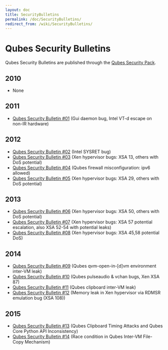 ```yaml
---
layout: doc
title: SecurityBulletins
permalink: /doc/SecurityBulletins/
redirect_from: /wiki/SecurityBulletins/
---
```


Qubes Security Bulletins
========================

Qubes Security Bulletins are published through the [Qubes Security Pack](/doc/SecurityPack).

2010
----

-   None

2011
----

-   [Qubes Security Bulletin \#01](https://github.com/QubesOS/qubes-secpack/blob/master/QSBs/qsb-001-2011.txt) (Gui daemon bug, Intel VT-d escape on non-IR hardware)

2012
----

-   [Qubes Security Bulletin \#02](https://github.com/QubesOS/qubes-secpack/blob/master/QSBs/qsb-002-2012.txt) (Intel SYSRET bug)
-   [Qubes Security Bulletin \#03](https://github.com/QubesOS/qubes-secpack/blob/master/QSBs/qsb-003-2012.txt) (Xen hypervisor bugs: XSA 13, others with DoS potential)
-   [Qubes Security Bulletin \#04](https://github.com/QubesOS/qubes-secpack/blob/master/QSBs/qsb-004-2012.txt) (Qubes firewall misconfiguration: ipv6 allowed)
-   [Qubes Security Bulletin \#05](https://github.com/QubesOS/qubes-secpack/blob/master/QSBs/qsb-005-2012.txt) (Xen hypervisor bugs: XSA 29, others with DoS potential)

2013
----

-   [Qubes Security Bulletin \#06](https://github.com/QubesOS/qubes-secpack/blob/master/QSBs/qsb-006-2013.txt) (Xen hypervisor bugs: XSA 50, others with DoS potential)
-   [Qubes Security Bulletin \#07](https://github.com/QubesOS/qubes-secpack/blob/master/QSBs/qsb-007-2013.txt) (Xen hypervisor bugs: XSA 57 potential escalation, also XSA 52-54 with potential leaks)
-   [Qubes Security Bulletin \#08](https://github.com/QubesOS/qubes-secpack/blob/master/QSBs/qsb-008-2013.txt) (Xen hypervisor bugs: XSA 45,58 potential DoS)

2014
----

-   [Qubes Security Bulletin \#09](https://github.com/QubesOS/qubes-secpack/blob/master/QSBs/qsb-009-2014.txt) (Qubes qvm-open-in-[d]vm environment inter-VM leak)
-   [Qubes Security Bulletin \#10](https://github.com/QubesOS/qubes-secpack/blob/master/QSBs/qsb-010-2014.txt) (Qubes pulseaudio & vchan bugs, Xen XSA 87)
-   [Qubes Security Bulletin \#11](https://github.com/QubesOS/qubes-secpack/blob/master/QSBs/qsb-011-2014.txt) (Qubes clipboard inter-VM leak)
-   [Qubes Security Bulletin \#12](https://github.com/QubesOS/qubes-secpack/blob/master/QSBs/qsb-012-2014.txt) (Memory leak in Xen hypervisor via RDMSR emulation bug (XSA 108))

2015
----

-   [Qubes Security Bulletin \#13](https://github.com/QubesOS/qubes-secpack/blob/master/QSBs/qsb-013-2015.txt) (Qubes Clipboard Timing Attacks and Qubes Core Python API Inconsistency)
-   [Qubes Security Bulletin \#14](https://github.com/QubesOS/qubes-secpack/blob/master/QSBs/qsb-014-2015.txt) (Race condition in Qubes Inter-VM File-Copy Mechanism)


